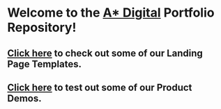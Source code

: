 # Welcome to the [A* Digital](http://astar.app) Portfolio Repository!

## [Click here](http://astar-portfolio-site.firebaseapp.com) to check out some of our Landing Page Templates.

## [Click here](http://astar-product-examples.firebaseapp.com) to test out some of our Product Demos.